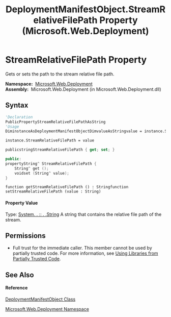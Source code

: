 ﻿---
title: DeploymentManifestObject.StreamRelativeFilePath Property  (Microsoft.Web.Deployment)
TOCTitle: StreamRelativeFilePath Property
ms:assetid: P:Microsoft.Web.Deployment.DeploymentManifestObject.StreamRelativeFilePath
ms:mtpsurl: https://msdn.microsoft.com/en-us/library/microsoft.web.deployment.deploymentmanifestobject.streamrelativefilepath(v=VS.90)
ms:contentKeyID: 20208998
ms.date: 05/02/2012
mtps_version: v=VS.90
f1_keywords:
- Microsoft.Web.Deployment.DeploymentManifestObject.StreamRelativeFilePath
- Microsoft.Web.Deployment.DeploymentManifestObject.get_StreamRelativeFilePath
- Microsoft.Web.Deployment.DeploymentManifestObject.set_StreamRelativeFilePath
dev_langs:
- CSharp
- JScript
- VB
- c++
api_location:
- Microsoft.Web.Deployment.dll
api_name:
- Microsoft.Web.Deployment.DeploymentManifestObject.get_StreamRelativeFilePath
- Microsoft.Web.Deployment.DeploymentManifestObject.set_StreamRelativeFilePath
- Microsoft.Web.Deployment.DeploymentManifestObject.StreamRelativeFilePath
api_type:
- Managed
topic_type:
- apiref
- kbSyntax
product_family_name: VS
ROBOTS: INDEX,FOLLOW
---

# StreamRelativeFilePath Property

Gets or sets the path to the stream relative file path.

**Namespace:**  [Microsoft.Web.Deployment](microsoft-web-deployment-namespace.md)  
**Assembly:**  Microsoft.Web.Deployment (in Microsoft.Web.Deployment.dll)

## Syntax

``` vb
'Declaration
PublicPropertyStreamRelativeFilePathAsString
'Usage
DiminstanceAsDeploymentManifestObjectDimvalueAsStringvalue = instance.StreamRelativeFilePath

instance.StreamRelativeFilePath = value
```

``` csharp
publicstringStreamRelativeFilePath { get; set; }
```

``` c++
public:
propertyString^ StreamRelativeFilePath {
    String^ get ();
    voidset (String^ value);
}
```

``` jscript
function getStreamRelativeFilePath () : Stringfunction setStreamRelativeFilePath (value : String)
```

#### Property Value

Type: [System. . :: . .String](https://msdn.microsoft.com/en-us/library/s1wwdcbf\(v=vs.90\))  
A string that contains the relative file path of the stream.  

## Permissions

  - Full trust for the immediate caller. This member cannot be used by partially trusted code. For more information, see [Using Libraries from Partially Trusted Code](https://msdn.microsoft.com/en-us/library/8skskf63\(v=vs.90\)).

## See Also

#### Reference

[DeploymentManifestObject Class](deploymentmanifestobject-class-microsoft-web-deployment.md)

[Microsoft.Web.Deployment Namespace](microsoft-web-deployment-namespace.md)

